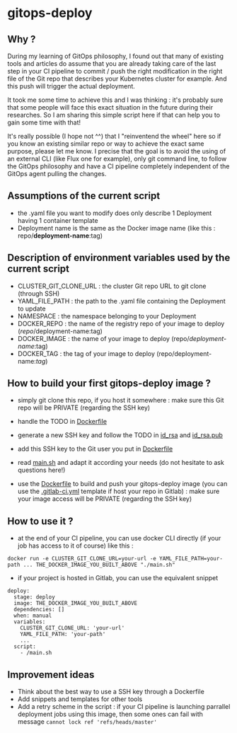 # gitops-deploy

## Why ?
During my learning of GitOps philosophy, I found out that many of existing tools and articles do assume that you are already taking care of the last step in your CI pipeline to commit / push the right modification in the right file of the Git repo that describes your Kubernetes cluster for example. 
And this push will trigger the actual deployment.

It took me some time to achieve this and I was thinking : it's probably sure that some people will face this exact situation in the future during their researches. So I am sharing this simple script here if that can help you to gain some time with that!

It's really possible (I hope not ^^) that I "reinventend the wheel" here so if you know an existing similar repo or way to achieve the exact same purpose, please let me know. I precise that the goal is to avoid the using of an external CLI (like Flux one for example), only git command line, to follow the GitOps philosophy and have a CI pipeline completely independent of the GitOps agent pulling the changes.

## Assumptions of the current script
- the .yaml file you want to modify does only describe 1 Deployment having 1 container template
- Deployment name is the same as the Docker image name (like this : repo/**deployment-name**:tag)

## Description of environment variables used by the current script
- CLUSTER_GIT_CLONE_URL : the cluster Git repo URL to git clone (through SSH)
- YAML_FILE_PATH : the path to the .yaml file containing the Deployment to update
- NAMESPACE : the namespace belonging to your Deployment
- DOCKER_REPO : the name of the registry repo of your image to deploy (*repo*/deployment-name:tag)
- DOCKER_IMAGE : the name of your image to deploy (repo/*deployment-name*:tag)
- DOCKER_TAG : the tag of your image to deploy (repo/deployment-name:*tag*)

## How to build your first gitops-deploy image ?
- simply git clone this repo, if you host it somewhere : make sure this Git repo will be PRIVATE (regarding the SSH key)
- handle the TODO in [Dockerfile](Dockerfile)
- generate a new SSH key and follow the TODO in [id_rsa](id_rsa) and [id_rsa.pub](id_rsa.pub)
- add this SSH key to the Git user you put in [Dockerfile](Dockerfile)
- read [main.sh](main.sh) and adapt it according your needs (do not hesitate to ask questions here!)

- use the [Dockerfile](Dockerfile) to build and push your gitops-deploy image (you can use the [.gitlab-ci.yml](.gitlab-ci.yml) template if host your repo in Gitlab) : make sure your image access will be PRIVATE (regarding the SSH key)

## How to use it ?
- at the end of your CI pipeline, you can use docker CLI directly (if your job has access to it of course) like this :
```
docker run -e CLUSTER_GIT_CLONE_URL=your-url -e YAML_FILE_PATH=your-path ... THE_DOCKER_IMAGE_YOU_BUILT_ABOVE "./main.sh"
```
- if your project is hosted in Gitlab, you can use the equivalent snippet
```
deploy:
  stage: deploy
  image: THE_DOCKER_IMAGE_YOU_BUILT_ABOVE
  dependencies: []
  when: manual
  variables:
    CLUSTER_GIT_CLONE_URL: 'your-url'
    YAML_FILE_PATH: 'your-path'
    ...
  script:
    - /main.sh
```

## Improvement ideas
- Think about the best way to use a SSH key through a Dockerfile
- Add snippets and templates for other tools
- Add a retry scheme in the script : if your CI pipeline is launching parrallel deployment jobs using this image, then some ones can fail with message `cannot lock ref 'refs/heads/master'`
